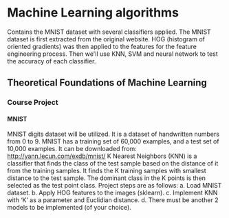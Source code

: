 # Machine Learning algorithms

Contains the MNIST dataset with several classifiers applied. The MNIST dataset is first extracted from the original website. HOG (histogram of oriented gradients) was then applied to the features for the feature engineering process. Then we'll use KNN, SVM and neural network to test the accuracy of each classifier.

## Theoretical Foundations of Machine Learning

### Course Project

#### MNIST

MNIST digits dataset will be utilized. It is a dataset of handwritten numbers from 0 to 9. MNIST has a training set of 60,000 examples, and a test set of 10,000 examples. It can be downloaded from: http://yann.lecun.com/exdb/mnist/
K Nearest Neighbors (KNN) is a classifier that finds the class of the test sample based on the distance of it from the training samples. It finds the K training samples with smallest distance to the test sample. The dominant class in the K points is then selected as the test point class.
Project steps are as follows:
a. Load MNIST dataset.
b. Apply HOG features to the images (sklearn).
c. Implement KNN with ‘K’ as a parameter and Euclidian distance.
d. There must be another 2 models to be implemented (of your choice).

